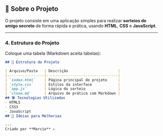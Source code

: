 ## 📌 Sobre o Projeto
O projeto consiste em uma aplicação simples para realizar **sorteios de amigo secreto** de forma rápida e prática, usando **HTML**, **CSS** e **JavaScript**.

---

### **4. Estrutura do Projeto**
Coloque uma tabela (Markdown aceita tabelas):

```markdown
## 📂 Estrutura do Projeto

| Arquivo/Pasta   | Descrição                       |
|-----------------|---------------------------------|
| `index.html`    | Página principal do projeto     |
| `style.css`     | Estilos da interface            |
| `app.js`        | Lógica do sorteio               |
| `clone.md`      | Arquivo de prática com Markdown |
## 🛠 Tecnologias Utilizadas
- HTML5
- CSS3
- JavaScript
## 🚀 Ideias para Melhorias

---
Criado por **Marcio** ✍️  
